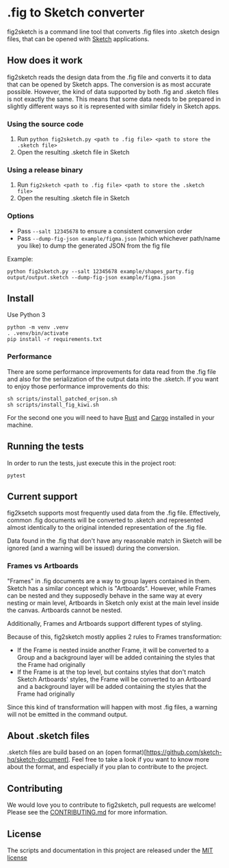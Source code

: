 # .fig to Sketch converter

fig2sketch is a command line tool that converts .fig files into .sketch design files, that can be opened with [Sketch](https://www.sketch.com/) applications.

## How does it work

fig2sketch reads the design data from the .fig file and converts it to data that can be opened by Sketch apps. The conversion is as most accurate possible. However, the kind of data supported by both .fig and .sketch files is not exactly the same. This means that some data needs to be prepared in slightly different ways so it is represented with similar fidely in Sketch apps.

### Using the source code

1. Run `python fig2sketch.py <path to .fig file> <path to store the .sketch file>`
2. Open the resulting .sketch file in Sketch

### Using a release binary

1. Run `fig2sketch <path to .fig file> <path to store the .sketch file>`
2. Open the resulting .sketch file in Sketch


### Options

- Pass `--salt 12345678` to ensure a consistent conversion order
- Pass `--dump-fig-json example/figma.json` (which whichever path/name you like) to dump the generated JSON from the fig file

Example:

`python fig2sketch.py --salt 12345678 example/shapes_party.fig output/output.sketch --dump-fig-json example/figma.json`


## Install

Use Python 3
```
python -m venv .venv
. .venv/bin/activate
pip install -r requirements.txt
```

### Performance

There are some performance improvements for data read from the .fig file and also for the serialization of the output data into the .sketch. If you want to enjoy those performance improvements do this:

```
sh scripts/install_patched_orjson.sh
sh scripts/install_fig_kiwi.sh
```

For the second one you will need to have [Rust](https://www.rust-lang.org/) and [Cargo](https://doc.rust-lang.org/cargo/) installed in your machine.

## Running the tests

In order to run the tests, just execute this in the project root:
```
pytest
```


## Current support

fig2ksetch supports most frequently used data from the .fig file. Effectively, common .fig documents will be converted to .sketch and represented almost identically to the original intended representation of the .fig file.

Data found in the .fig that don't have any reasonable match in Sketch will be ignored (and a warning will be issued) during the conversion. 


### Frames vs Artboards

"Frames" in .fig documents are a way to group layers contained in them. Sketch has a similar concept which is "Artboards". However, while Frames can be nested and they supposedly behave in the same way at every nesting or main level, Artboards in Sketch only exist at the main level inside the canvas. Artboards cannot be nested. 

Additionally, Frames and Artboards support different types of styling.

Because of this, fig2sketch mostly applies 2 rules to Frames transformation:
* If the Frame is nested inside another Frame, it will be converted to a Group and a background layer will be added containing the styles that the Frame had originally
* If the Frame is at the top level, but contains styles that don't match Sketch Artboards' styles, the Frame will be converted to an Artboard and a background layer will be added containing the styles that the Frame had originally

Since this kind of transformation will happen with most .fig files, a warning will not be emitted in the command output.

## About .sketch files

.sketch files are build based on an (open format)[https://github.com/sketch-hq/sketch-document]. Feel free to take a look if you want to know more about the format, and especially if you plan to contribute to the project.

## Contributing
We would love you to contribute to fig2sketch, pull requests are welcome! Please see the [CONTRIBUTING.md](CONTRIBUTING.md) for more information.

## License
The scripts and documentation in this project are released under the [MIT license](LICENSE)